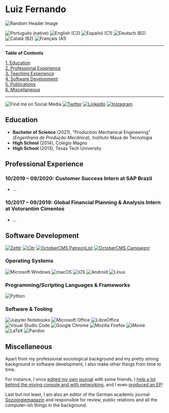 # Luiz Fernando

![Random Header Image](https://unsplash.com/photos/PJzc7LOt2Ig)

<!---
- 👋 Hi, I’m @luizfernandosg
- 👀 I’m interested in ...
- 🌱 I’m currently learning ...
- 💞️ I’m looking to collaborate on ...
- 📫 How to reach me ...

luizfernandosg/luizfernandosg is a ✨ special ✨ repository because its `README.md` (this file) appears on your GitHub profile.
You can click the Preview link to take a look at your changes.
--->

![Português (native)](https://img.shields.io/static/v1?label=language&message=Português%20%28native%29&color=crimson)
![English (C2)](https://img.shields.io/static/v1?label=language&message=English%20%28C1%29&color=crimson)
![Español (C1)](https://img.shields.io/static/v1?label=language&message=Español%20%28A2%29&color=crimson)
![Deutsch (B2)](https://img.shields.io/static/v1?label=language&message=Deutsch%20%28A2%29&color=crimson)
![Català (B2)](https://img.shields.io/static/v1?label=language&message=Català%20%28A2%29&color=crimson)
![Français (A1)](https://img.shields.io/static/v1?label=language&message=Français%20%28A2%29&color=crimson)

***

**Table of Contents**

[1. Education](https://github.com/luizfernandosg#education)<br>
[2. Professional Experience](https://github.com/luizfernandosg#professional-experience)<br>
[3. Teaching Experience](https://github.com/luizfernandosg#teaching-experience)<br>
[4. Software Development](https://github.com/luizfernandosg#software-development)<br>
[5. Publications](https://github.com/luizfernandosg#publications)<br>
[6. Miscellaneous](https://github.com/luizfernandosg#miscellaneous)

***

![Find me on Social Media](https://img.shields.io/static/v1?label=Find%20me%20on&message=Social%20Media&color=555)
[![Twitter](https://img.shields.io/static/v1?label=Twitter&message=@louizfe&color=1DA1F2&logo=twitter)](https://www.twitter.com/louizfe)
[![LinkedIn](https://img.shields.io/static/v1?label=LinkedIn&message=Luiz%20Fernando&color=0077B5&logo=linkedin)](https://www.linkedin.com/in/luizfernandosg/)
[![Instagram](https://img.shields.io/static/v1?label=Instagram&message=louizfe&color=E4405F&logo=instagram)](https://www.instagram.com/louizfe/)

## Education

- **Bachelor of Science** (2021), "Production Mechanical Engineering" (_Engenharia de Produção Mecânica_), Instituto Mauá de Tecnologia
- **High School** (2014), Colégio Magno
- **High School** (2013), Texas Tech University

## Professional Experience

### 10/2019 – 09/2020: Customer Success Intern at SAP Brazil

* ...

### 10/2017 – 09/2019: Global Financial Planning & Analysis Intern at Votorantim Cimentos

* ...

## Software Development

[![Zettlr](https://img.shields.io/static/v1?label=App&message=Zettlr&color=1cb27e&logo=javascript)](https://www.zettlr.com/)
[![Citr](https://img.shields.io/static/v1?label=lib&message=Citr&color=yellow&logo=javascript)](https://github.com/Zettlr/Citr/)
[![OctoberCMS PatreonList](https://img.shields.io/static/v1?label=plugin&message=PatreonList&color=red&logo=laravel)](https://github.com/nathanlesage/oc-patreonlist/)
[![OctoberCMS Campaignr](https://img.shields.io/static/v1?label=plugin&message=Campaignr&color=red&logo=laravel)](https://github.com/nathanlesage/oc-campaignr/)

### Operating Systems

![Microsoft Windows](https://img.shields.io/static/v1?label=OS&message=Microsoft%20Windows&color=0078D6&logo=windows)
![macOS](https://img.shields.io/static/v1?label=OS&message=macOS&color=999999&logo=apple)
![iOS](https://img.shields.io/static/v1?label=OS&message=iOS&color=000000&logo=ios)
![Android](https://img.shields.io/badge/OS-Android-brightgreen)
![Linux](https://img.shields.io/static/v1?label=OS&message=Linux&color=A81D33&logo=debian)

### Programming/Scripting Languages & Frameworks

![Python](https://img.shields.io/static/v1?label=lang&message=Python&color=3776AB&logo=python)

### Software & Tooling

![Jupyter Notebooks](https://img.shields.io/static/v1?label=statistics&message=Jupyter%20Notebooks&color=F37626&logo=jupyter)
![Microsoft Office](https://img.shields.io/static/v1?label=office&message=MS%20Office&color=D83B01&logo=microsoftoffice)
![LibreOffice](https://img.shields.io/static/v1?label=office&message=LibreOffice&color=18A303&logo=libreoffice)
![Visual Studio Code](https://img.shields.io/static/v1?label=editing&message=VSCode&color=007ACC&logo=visualstudiocode)
![Google Chrome](https://img.shields.io/static/v1?label=office&message=Google%20Chrome&color=4285F4&logo=googlechrome)
![Mozilla Firefox](https://img.shields.io/static/v1?label=office&message=Mozilla%20Firefox&color=FF7139&logo=firefoxbrowser)
![iMovie](https://img.shields.io/static/v1?label=video&message=iMovie&color=000000)
![LaTeX](https://img.shields.io/static/v1?label=tooling&message=LaTeX&color=008080&logo=latex)
![Pandoc](https://img.shields.io/static/v1?label=tooling&message=Pandoc&color=000000)

## Miscellaneous

Apart from my professional sociological background and my pretty strong background in software development, I also make other things from time to time.

For instance, I once [edited my own journal](https://www.dispositio-opinio.de/) with some friends, I [help a lot behind the mixing console and with networking](https://www.green-juice.de/), and I even [produced an EP](https://open.spotify.com/album/1unyh75PifL4izuB52ZbCV?si=MME-ZkFOQdyPU0NU_V3uzQ)!

Last but not least, I am also an editor of the German academic journal [Soziologiemagazin](https://soziologieblog.hypotheses.org/) and responsible for review, public relations and all the computer-ish things in the background.

